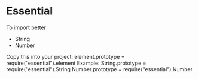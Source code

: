 # Essential

To import better
- String
- Number

Copy this into your project:
element.prototype = require("essential").element
Example:
String.prototype = require("essential").String
Number.prototype = require("essential").Number
